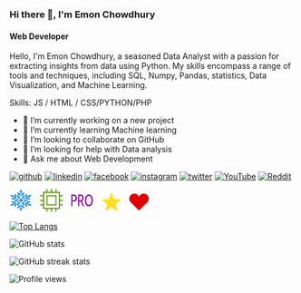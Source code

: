 ### Hi there 👋, I'm Emon Chowdhury
#### Web Developer 

Hello, I'm Emon Chowdhury, a seasoned Data Analyst with a passion for extracting insights from data using Python. My skills encompass a range of tools and techniques, including SQL, Numpy, Pandas, statistics, Data Visualization, and Machine Learning.

Skills: JS / HTML / CSS/PYTHON/PHP

- 🔭 I’m currently working on a new project 
- 🌱 I’m currently learning Machine learning  
- 👯 I’m looking to collaborate on GitHub  
- 🤔 I’m looking for help with Data analysis  
- 💬 Ask me about Web Development  


[<img src='https://cdn.jsdelivr.net/npm/simple-icons@3.0.1/icons/github.svg' alt='github' height='40'>](https://github.com/chowdhuryemon)  [<img src='https://cdn.jsdelivr.net/npm/simple-icons@3.0.1/icons/linkedin.svg' alt='linkedin' height='40'>](https://www.linkedin.com/in/chowdhury_emon/)  [<img src='https://cdn.jsdelivr.net/npm/simple-icons@3.0.1/icons/facebook.svg' alt='facebook' height='40'>](https://www.facebook.com/chowdhuryemon999)  [<img src='https://cdn.jsdelivr.net/npm/simple-icons@3.0.1/icons/instagram.svg' alt='instagram' height='40'>](https://www.instagram.com/chowdhury_emon69/)  [<img src='https://cdn.jsdelivr.net/npm/simple-icons@3.0.1/icons/twitter.svg' alt='twitter' height='40'>](https://twitter.com/chowdhuryemon999)  [<img src='https://cdn.jsdelivr.net/npm/simple-icons@3.0.1/icons/youtube.svg' alt='YouTube' height='40'>](https://www.youtube.com/channel/deshi_tigers)  [<img src='https://cdn.jsdelivr.net/npm/simple-icons@3.0.1/icons/reddit.svg' alt='Reddit' height='40'>](https://www.reddit.com/user/chowdhury_emon)  

<a href='https://archiveprogram.github.com/'><img src='https://raw.githubusercontent.com/acervenky/animated-github-badges/master/assets/acbadge.gif' width='40' height='40'></a> <a href='https://docs.github.com/en/developers'><img src='https://raw.githubusercontent.com/acervenky/animated-github-badges/master/assets/devbadge.gif' width='40' height='40'></a> <a href='https://github.com/pricing'><img src='https://raw.githubusercontent.com/acervenky/animated-github-badges/master/assets/pro.gif' width='40' height='40'></a> <a href='https://stars.github.com/'><img src='https://raw.githubusercontent.com/acervenky/animated-github-badges/master/assets/starbadge.gif' width='35' height='35'></a> <a href='https://docs.github.com/en/github/supporting-the-open-source-community-with-github-sponsors'><img src='https://raw.githubusercontent.com/acervenky/animated-github-badges/master/assets/sponsorbadge.gif' width='35' height='35'></a> 

[![Top Langs](https://github-readme-stats.vercel.app/api/top-langs/?username=chowdhuryemon)](https://github.com/anuraghazra/github-readme-stats)

![GitHub stats](https://github-readme-stats.vercel.app/api?username=chowdhuryemon&show_icons=true)  

![GitHub streak stats](https://streak-stats.demolab.com/?user=chowdhuryemon)  

![Profile views](https://gpvc.arturio.dev/chowdhuryemon)  
